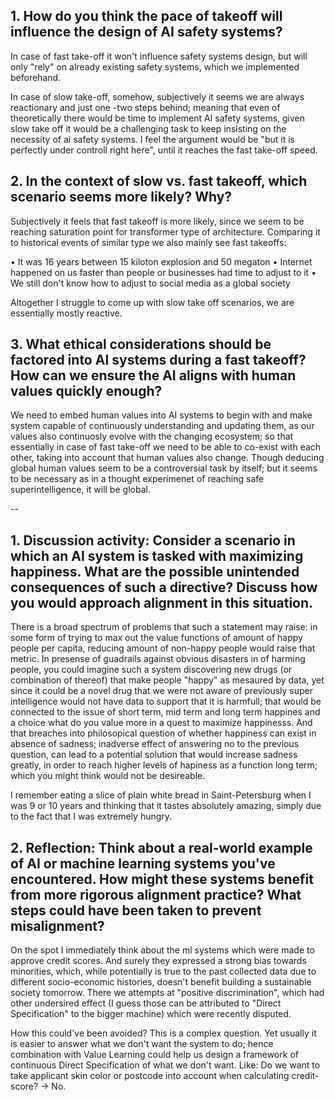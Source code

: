 

## 1. How do you think the pace of takeoff will influence the design of AI safety systems?

In case of fast take-off it won't influence safety systems design, but will only "rely" on already existing safety systems, which we implemented beforehand.

In case of slow take-off, somehow, subjectively it seems we are always reactionary and just one -two steps behind; meaning that even of theoretically there would be time to implement AI safety systems, given slow take off it would be a challenging task to keep insisting on the necessity of ai safety systems. I feel the argument would be "but it is perfectly under controll right here", until it reaches the fast take-off speed.

## 2. In the context of slow vs. fast takeoff, which scenario seems more likely? Why?

Subjectively it feels that fast takeoff is more likely, since we seem to be reaching saturation point for transformer type of architecture. Comparing it to historical events of similar type we also mainly see fast takeoffs:

• It was 16 years between 15 kiloton explosion and 50 megaton
• Internet happened on us faster than people or businesses had time to adjust to it
• We still don't know how to adjust to social media as a global society

Altogether I struggle to come up with slow take off scenarios, we are essentially mostly reactive. 

## 3. What ethical considerations should be factored into AI systems during a fast takeoff? How can we ensure the AI aligns with human values quickly enough?

We need to embed human values into AI systems to begin with and make system capable of continuously understanding and updating them, as our values also continuosly evolve with the changing ecosystem; so that essentially in case of fast take-off we need to be able to co-exist with each other, taking into account that human values also change. Though deducing global human values seem to be a controversial task by itself; but it seems to be necessary as in a thought experimenet of reaching safe superintelligence, it will be global.

--

## 1. Discussion activity: Consider a scenario in which an AI system is tasked with maximizing happiness. What are the possible unintended consequences of such a directive? Discuss how you would approach alignment in this situation.

There is a broad spectrum of problems that such a statement may raise: in some form of trying to max out the value functions of amount of happy people per capita, reducing amount of non-happy people would raise that metric. In presense of guadrails against obvious disasters in of harming people, you could imagine such a system discovering new drugs (or combination of thereof) that make people "happy" as mesaured by data, yet since it could be a novel drug that we were not aware of previously super intelligence would not have data to support that it is harmfull; that would be connected to the issue of short term, mid term and long term happines and a choice what do you value more in a quest to maximize happinesss. And that breaches into philosopical question of whether happiness can exist in absence of sadness; inadverse effect of answering no to the previous question, can lead to a potential solution that would increase sadness greatly, in order to reach higher levels of hapiness as a function long term; which you might think would not be desireable.

I remember eating a slice of plain white bread in Saint-Petersburg when I was 9 or 10 years and thinking that it tastes absolutely amazing, simply due to the fact that I was extremely hungry.

## 2. Reflection: Think about a real-world example of AI or machine learning systems you've encountered. How might these systems benefit from more rigorous alignment practice? What steps could have been taken to prevent misalignment?

On the spot I immediately think about the ml systems which were made to approve credit scores. And surely they expressed a strong bias towards minorities, which, while potentially is true to the past collected data due to different socio-economic histories, doesn't benefit building a sustainable society tomorrow. There we attempts at "positive discrimination", which had other undersired effect (I guess those can be attributed to "Direct Specification" to the bigger machine) which were recently disputed. 

How this could've been avoided? This is a complex question. Yet usually it is easier to answer what we don't want the system to do; hence combination with Value Learning could help us design a framework of continuous Direct Specification of what we don't want. Like: Do we want to take applicant skin color or postcode into account when calculating credit-score? -> No.
